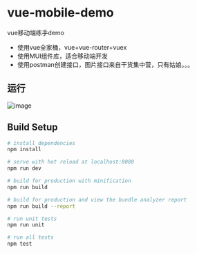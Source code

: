 # vue-mobile-demo
vue移动端练手demo
- 使用vue全家桶，vue+vue-router+vuex 
- 使用MUI组件库，适合移动端开发
- 使用postman创建接口，图片接口来自干货集中营，只有姑娘。。。

## 运行
![image](https://github.com/zjy712/vue-mobile-demo/tree/master/show/show.gif) 



## Build Setup

``` bash
# install dependencies
npm install

# serve with hot reload at localhost:8080
npm run dev

# build for production with minification
npm run build

# build for production and view the bundle analyzer report
npm run build --report

# run unit tests
npm run unit

# run all tests
npm test
```
